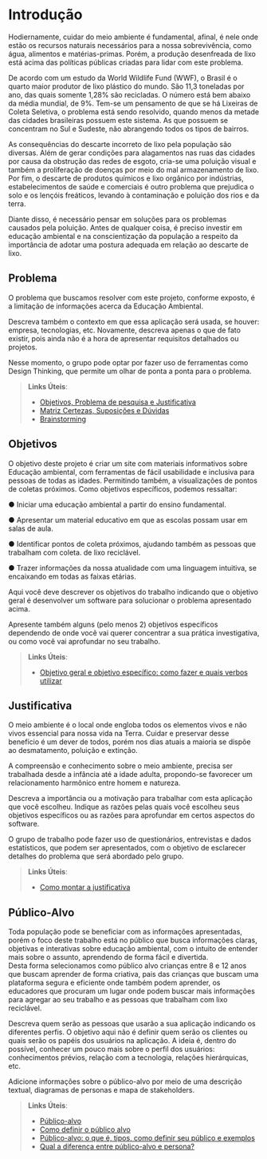 # Introdução

 Hodiernamente, cuidar do meio ambiente é fundamental, afinal, é nele onde estão os recursos naturais necessários para a nossa sobrevivência, como água, alimentos e matérias-primas. Porém, a produção desenfreada de lixo está acima das políticas públicas criadas para lidar com este problema.

De acordo com um estudo da World Wildlife Fund (WWF), o Brasil é o quarto maior produtor de lixo plástico do mundo. São 11,3 toneladas por ano, das quais somente 1,28% são recicladas. O número está bem abaixo da média mundial, de 9%. Tem-se um pensamento de que se há Lixeiras de Coleta Seletiva, o problema está sendo resolvido, quando menos da metade das cidades brasileiras possuem este sistema. As que possuem se concentram no Sul e Sudeste, não abrangendo todos os tipos de bairros.

As consequências do descarte incorreto de lixo pela população são diversas. Além de gerar condições para alagamentos nas ruas das cidades por causa da obstrução das redes de esgoto, cria-se uma poluição visual e também a proliferação de doenças por meio do mal armazenamento de lixo. Por fim, o descarte de produtos químicos e lixo orgânico por indústrias, estabelecimentos de saúde e comerciais é outro problema que prejudica o solo e os lençóis freáticos, levando à contaminação e poluição dos rios e da terra.

Diante disso, é necessário pensar em soluções para os problemas causados pela poluição. Antes de qualquer coisa, é preciso investir em educação ambiental e na conscientização da população a respeito da importância de adotar uma postura adequada em relação ao descarte de lixo.

## Problema

O problema que buscamos resolver com este projeto, conforme exposto, é a limitação de informações acerca da Educação Ambiental.

Descreva também o contexto em que essa aplicação será usada, se  houver: empresa, tecnologias, etc. Novamente, descreva apenas o que de  fato existir, pois ainda não é a hora de apresentar requisitos  detalhados ou projetos.

Nesse momento, o grupo pode optar por fazer uso  de ferramentas como Design Thinking, que permite um olhar de ponta a ponta para o problema.

> **Links Úteis**:
> - [Objetivos, Problema de pesquisa e Justificativa](https://medium.com/@versioparole/objetivos-problema-de-pesquisa-e-justificativa-c98c8233b9c3)
> - [Matriz Certezas, Suposições e Dúvidas](https://medium.com/educa%C3%A7%C3%A3o-fora-da-caixa/matriz-certezas-suposi%C3%A7%C3%B5es-e-d%C3%BAvidas-fa2263633655)
> - [Brainstorming](https://www.euax.com.br/2018/09/brainstorming/)

## Objetivos

O objetivo deste projeto é criar um site com materiais informativos sobre Educação ambiental, com ferramentas de fácil usabilidade e inclusiva para pessoas de todas as idades. Permitindo também, a visualizações de pontos de coletas próximos.
Como objetivos específicos, podemos ressaltar:
 
● Iniciar uma educação ambiental a partir do ensino fundamental.

● Apresentar um material educativo em que as escolas possam usar em salas de aula.

● Identificar pontos de coleta próximos, ajudando também as pessoas que trabalham com coleta.
 de lixo reciclável.
 
● Trazer informações da nossa atualidade com uma linguagem intuitiva, se encaixando em
 todas as faixas etárias.

Aqui você deve descrever os objetivos do trabalho indicando que o objetivo geral é desenvolver um software para solucionar o problema apresentado acima. 

Apresente também alguns (pelo menos 2) objetivos específicos dependendo de onde você vai querer concentrar a sua prática investigativa, ou como você vai aprofundar no seu trabalho.
 
> **Links Úteis**:
> - [Objetivo geral e objetivo específico: como fazer e quais verbos utilizar](https://blog.mettzer.com/diferenca-entre-objetivo-geral-e-objetivo-especifico/)

## Justificativa

O meio ambiente é o local onde engloba todos os elementos vivos e não vivos essencial para nossa vida na Terra. Cuidar e preservar desse benefício é um dever de todos, porém nos dias atuais a maioria se dispõe ao desmatamento, poluição e extinção. 

A compreensão e conhecimento sobre o meio ambiente, precisa ser trabalhada desde a infância até a idade adulta, propondo-se favorecer um relacionamento harmônico entre homem e natureza.

Descreva a importância ou a motivação para trabalhar com esta aplicação que você escolheu. Indique as razões pelas quais você escolheu seus objetivos específicos ou as razões para aprofundar em certos aspectos do software.

O grupo de trabalho pode fazer uso de questionários, entrevistas e dados estatísticos, que podem ser apresentados, com o objetivo de esclarecer detalhes do problema que será abordado pelo grupo.

> **Links Úteis**:
> - [Como montar a justificativa](https://guiadamonografia.com.br/como-montar-justificativa-do-tcc/)

## Público-Alvo

Toda população pode se beneficiar com as informações apresentadas, porém o foco deste trabalho está no público que busca informações claras, objetivas e interativas sobre educação ambiental, com o intuito de entender mais sobre o assunto, aprendendo de forma fácil e divertida.  
Desta forma selecionamos como público alvo crianças entre 8 e 12 anos que buscam aprender de forma criativa, pais das crianças que buscam uma plataforma segura e eficiente onde também podem aprender, os educadores que procuram um lugar onde podem buscar mais informações para agregar ao seu trabalho e as pessoas que trabalham com lixo reciclável.

Descreva quem serão as pessoas que usarão a sua aplicação indicando os diferentes perfis. O objetivo aqui não é definir quem serão os clientes ou quais serão os papéis dos usuários na aplicação. A ideia é, dentro do possível, conhecer um pouco mais sobre o perfil dos usuários: conhecimentos prévios, relação com a tecnologia, relações
hierárquicas, etc.

Adicione informações sobre o público-alvo por meio de uma descrição textual, diagramas de personas e mapa de stakeholders.

> **Links Úteis**:
> - [Público-alvo](https://blog.hotmart.com/pt-br/publico-alvo/)
> - [Como definir o público alvo](https://exame.com/pme/5-dicas-essenciais-para-definir-o-publico-alvo-do-seu-negocio/)
> - [Público-alvo: o que é, tipos, como definir seu público e exemplos](https://klickpages.com.br/blog/publico-alvo-o-que-e/)
> - [Qual a diferença entre público-alvo e persona?](https://rockcontent.com/blog/diferenca-publico-alvo-e-persona/)
